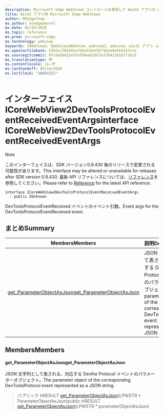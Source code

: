 ```yaml
---
description: Microsoft Edge WebView2 コントロールを使用して Win32 アプリの web コンテンツをホストする
title: Win32 アプリ用 Microsoft Edge WebView2
author: MSEdgeTeam
ms.author: msedgedevrel
ms.date: 02/24/2020
ms.topic: reference
ms.prod: microsoft-edge
ms.technology: webview
keywords: IWebView2、IWebView2WebView、webview2、webview、win32 アプリ、win32、edge、ICoreWebView2、ICoreWebView2Host、browser control、edge html
ms.openlocfilehash: 5292acf08102afdda33da43575b2e0e584247ecb
ms.sourcegitcommit: 07cda56425e5fdf90eeb3972e17041261bf720cd
ms.translationtype: MT
ms.contentlocale: ja-JP
ms.lasthandoff: 05/14/2020
ms.locfileid: "10654322"
---
```

# <span data-ttu-id="44b00-104">インターフェイス ICoreWebView2DevToolsProtocolEventReceivedEventArgs</span><span class="sxs-lookup"><span data-stu-id="44b00-104">interface ICoreWebView2DevToolsProtocolEventReceivedEventArgs</span></span> 

> [!NOTE]
> <span data-ttu-id="44b00-105">このインターフェイスは、SDK バージョン0.9.430 後のリリースで変更される可能性があります。</span><span class="sxs-lookup"><span data-stu-id="44b00-105">This interface may be altered or unavailable for releases after SDK version 0.9.430.</span></span> <span data-ttu-id="44b00-106">最新 API リファレンスについては、[リファレンス](../../../webview2-api-reference.md)を参照してください。</span><span class="sxs-lookup"><span data-stu-id="44b00-106">Please refer to [Reference](../../../webview2-api-reference.md) for the latest API reference.</span></span>

```
interface ICoreWebView2DevToolsProtocolEventReceivedEventArgs
  : public IUnknown
```

<span data-ttu-id="44b00-107">DevToolsProtocolEventReceived イベントのイベント引数。</span><span class="sxs-lookup"><span data-stu-id="44b00-107">Event args for the DevToolsProtocolEventReceived event.</span></span>

## <span data-ttu-id="44b00-108">まとめ</span><span class="sxs-lookup"><span data-stu-id="44b00-108">Summary</span></span>

 <span data-ttu-id="44b00-109">Members</span><span class="sxs-lookup"><span data-stu-id="44b00-109">Members</span></span>                        | <span data-ttu-id="44b00-110">説明</span><span class="sxs-lookup"><span data-stu-id="44b00-110">Descriptions</span></span>
--------------------------------|---------------------------------------------
[<span data-ttu-id="44b00-111">get_ParameterObjectAsJson</span><span class="sxs-lookup"><span data-stu-id="44b00-111">get_ParameterObjectAsJson</span></span>](#get_parameterobjectasjson) | <span data-ttu-id="44b00-112">JSON 文字列として表される、対応する Devthe Protocol イベントのパラメーターオブジェクト。</span><span class="sxs-lookup"><span data-stu-id="44b00-112">The parameter object of the corresponding DevToolsProtocol event represented as a JSON string.</span></span>

## <span data-ttu-id="44b00-113">Members</span><span class="sxs-lookup"><span data-stu-id="44b00-113">Members</span></span>

#### <span data-ttu-id="44b00-114">get_ParameterObjectAsJson</span><span class="sxs-lookup"><span data-stu-id="44b00-114">get_ParameterObjectAsJson</span></span> 

<span data-ttu-id="44b00-115">JSON 文字列として表される、対応する Devthe Protocol イベントのパラメーターオブジェクト。</span><span class="sxs-lookup"><span data-stu-id="44b00-115">The parameter object of the corresponding DevToolsProtocol event represented as a JSON string.</span></span>

> <span data-ttu-id="44b00-116">パブリック HRESULT [get_ParameterObjectAsJson](#get_parameterobjectasjson)(LPWSTR \* ParameterObjectAsJson)</span><span class="sxs-lookup"><span data-stu-id="44b00-116">public HRESULT [get_ParameterObjectAsJson](#get_parameterobjectasjson)(LPWSTR \* parameterObjectAsJson)</span></span>

